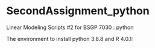 # SecondAssignment_python

Linear Modeling Scripts #2 for BSGP 7030 : python

The environment to install python 3.8.8 and R 4.0.1:
